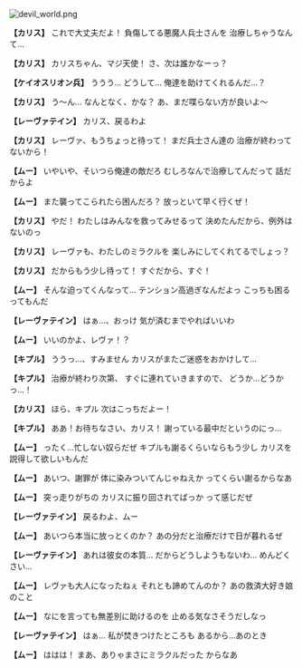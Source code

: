 
![devil_world.png](../images/backgrounds/devil_world.png)

**【カリス】**
これで大丈夫だよ！
負傷してる悪魔人兵士さんを
治療しちゃうなんて…

**【カリス】**
カリスちゃん、マジ天使！
さ、次は誰かなーっ？

**【ケイオスリオン兵】**
ううう…
どうして…
俺達を助けてくれるんだ…？

**【カリス】**
う～ん…
なんとなく、かな？
あ、まだ喋らない方が良いよ～

**【レーヴァテイン】**
カリス、戻るわよ

**【カリス】**
レーヴァ、もうちょっと待って！
まだ兵士さん達の
治療が終わってないから！

**【ムー】**
いやいや、そいつら俺達の敵だろ
むしろなんで治療してんだって
話だからよ

**【ムー】**
また襲ってこられたら困んだろ？
放っといて早く行くぜ！

**【カリス】**
やだ！
わたしはみんなを救ってみせるって
決めたんだから、例外はないのっ

**【カリス】**
レーヴァも、わたしのミラクルを
楽しみにしてくれてるでしょっ？

**【カリス】**
だからもう少し待って！
すぐだから、すぐ！

**【ムー】**
そんな迫ってくんなって…
テンション高過ぎなんだよっ
こっちも困るってもんだ

**【レーヴァテイン】**
はぁ…、おっけ
気が済むまでやればいいわ

**【ムー】**
いいのかよ、レヴァ！？

**【キプル】**
ううっ…、すみません
カリスがまたご迷惑をおかけして…

**【キプル】**
治療が終わり次第、
すぐに連れていきますので、
どうか…どうかっ…！

**【カリス】**
ほら、キプル
次はこっちだよー！

**【キプル】**
ああ！お待ちなさい、カリス！
謝っている最中だというのにっ…

**【ムー】**
ったく…忙しない奴らだぜ
キプルも謝るくらいならもう少し
カリスを説得して欲しいもんだ

**【ムー】**
あいつ、謝罪が
体に染みついてんじゃねえか
ってくらい謝るからなあ

**【ムー】**
突っ走りがちの
カリスに振り回されてばっか
って感じだぜ

**【レーヴァテイン】**
戻るわよ、ムー

**【ムー】**
あいつら本当に放っとくのか？
あの分だと治療だけで日が暮れるぜ

**【レーヴァテイン】**
あれは彼女の本質…
だからどうしようもないわ…
めんどくさい…

**【ムー】**
レヴァも大人になったねぇ
それとも諦めてんのか？
あの救済大好き娘のこと

**【ムー】**
なにを言っても無差別に助けるのを
止める気なさそうだしなっ

**【レーヴァテイン】**
はぁ…
私が焚きつけたところも
あるから…あのとき

**【ムー】**
ははは！
まあ、ありゃまさにミラクルだった
からなあ